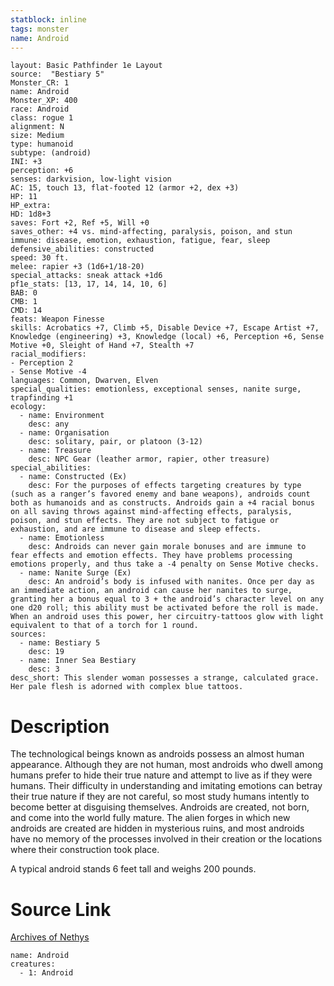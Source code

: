 ```yaml
---
statblock: inline
tags: monster
name: Android
---
```

```statblock
layout: Basic Pathfinder 1e Layout
source:  "Bestiary 5"
Monster_CR: 1
name: Android
Monster_XP: 400
race: Android
class: rogue 1
alignment: N
size: Medium
type: humanoid
subtype: (android)
INI: +3
perception: +6
senses: darkvision, low-light vision
AC: 15, touch 13, flat-footed 12 (armor +2, dex +3)
HP: 11
HP_extra: 
HD: 1d8+3
saves: Fort +2, Ref +5, Will +0
saves_other: +4 vs. mind-affecting, paralysis, poison, and stun
immune: disease, emotion, exhaustion, fatigue, fear, sleep
defensive_abilities: constructed
speed: 30 ft.
melee: rapier +3 (1d6+1/18-20)
special_attacks: sneak attack +1d6
pf1e_stats: [13, 17, 14, 14, 10, 6]
BAB: 0
CMB: 1
CMD: 14
feats: Weapon Finesse
skills: Acrobatics +7, Climb +5, Disable Device +7, Escape Artist +7, Knowledge (engineering) +3, Knowledge (local) +6, Perception +6, Sense Motive +0, Sleight of Hand +7, Stealth +7
racial_modifiers:
- Perception 2
- Sense Motive -4
languages: Common, Dwarven, Elven
special_qualities: emotionless, exceptional senses, nanite surge, trapfinding +1
ecology:
  - name: Environment
    desc: any
  - name: Organisation
    desc: solitary, pair, or platoon (3-12)
  - name: Treasure
    desc: NPC Gear (leather armor, rapier, other treasure)
special_abilities:
  - name: Constructed (Ex)
    desc: For the purposes of effects targeting creatures by type (such as a ranger’s favored enemy and bane weapons), androids count both as humanoids and as constructs. Androids gain a +4 racial bonus on all saving throws against mind-affecting effects, paralysis, poison, and stun effects. They are not subject to fatigue or exhaustion, and are immune to disease and sleep effects.
  - name: Emotionless
    desc: Androids can never gain morale bonuses and are immune to fear effects and emotion effects. They have problems processing emotions properly, and thus take a -4 penalty on Sense Motive checks.
  - name: Nanite Surge (Ex)
    desc: An android’s body is infused with nanites. Once per day as an immediate action, an android can cause her nanites to surge, granting her a bonus equal to 3 + the android’s character level on any one d20 roll; this ability must be activated before the roll is made. When an android uses this power, her circuitry-tattoos glow with light equivalent to that of a torch for 1 round.
sources:
  - name: Bestiary 5
    desc: 19
  - name: Inner Sea Bestiary
    desc: 3
desc_short: This slender woman possesses a strange, calculated grace. Her pale flesh is adorned with complex blue tattoos.
```
# Description
The technological beings known as androids possess an almost human appearance. Although they are not human, most androids who dwell among humans prefer to hide their true nature and attempt to live as if they were humans. Their difficulty in understanding and imitating emotions can betray their true nature if they are not careful, so most study humans intently to become better at disguising themselves. Androids are created, not born, and come into the world fully mature. The alien forges in which new androids are created are hidden in mysterious ruins, and most androids have no memory of the processes involved in their creation or the locations where their construction took place.

A typical android stands 6 feet tall and weighs 200 pounds.
# Source Link
[Archives of Nethys](https://aonprd.com/MonsterDisplay.aspx?ItemName=Android)
```encounter-table
name: Android
creatures:
  - 1: Android
```
